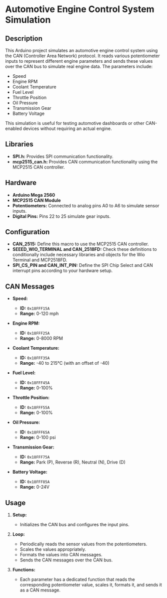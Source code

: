 # Automotive Engine Control System Simulation

## Description

This Arduino project simulates an automotive engine control system using the CAN (Controller Area Network) protocol. It reads various potentiometer inputs to represent different engine parameters and sends these values over the CAN bus to simulate real engine data. The parameters include:

- Speed
- Engine RPM
- Coolant Temperature
- Fuel Level
- Throttle Position
- Oil Pressure
- Transmission Gear
- Battery Voltage

This simulation is useful for testing automotive dashboards or other CAN-enabled devices without requiring an actual engine.

## Libraries

- **SPI.h:** Provides SPI communication functionality.
- **mcp2515_can.h:** Provides CAN communication functionality using the MCP2515 CAN controller.

## Hardware

- **Arduino Mega 2560**
- **MCP2515 CAN Module**
- **Potentiometers:** Connected to analog pins A0 to A6 to simulate sensor inputs.
- **Digital Pins:** Pins 22 to 25 simulate gear inputs.

## Configuration

- **CAN_2515:** Define this macro to use the MCP2515 CAN controller.
- **SEEED_WIO_TERMINAL and CAN_2518FD:** Check these definitions to conditionally include necessary libraries and objects for the Wio Terminal and MCP2518FD.
- **SPI_CS_PIN and CAN_INT_PIN:** Define the SPI Chip Select and CAN interrupt pins according to your hardware setup.

## CAN Messages

- **Speed:** 
  - **ID:** `0x18FFF15A`
  - **Range:** 0-120 mph

- **Engine RPM:** 
  - **ID:** `0x18FFF25A`
  - **Range:** 0-8000 RPM

- **Coolant Temperature:** 
  - **ID:** `0x18FFF35A`
  - **Range:** -40 to 215°C (with an offset of -40)

- **Fuel Level:** 
  - **ID:** `0x18FFF45A`
  - **Range:** 0-100%

- **Throttle Position:** 
  - **ID:** `0x18FFF55A`
  - **Range:** 0-100%

- **Oil Pressure:** 
  - **ID:** `0x18FFF65A`
  - **Range:** 0-100 psi

- **Transmission Gear:** 
  - **ID:** `0x18FFF75A`
  - **Range:** Park (P), Reverse (R), Neutral (N), Drive (D)

- **Battery Voltage:** 
  - **ID:** `0x18FFF85A`
  - **Range:** 0-24V

## Usage

1. **Setup:**
   - Initializes the CAN bus and configures the input pins.

2. **Loop:**
   - Periodically reads the sensor values from the potentiometers.
   - Scales the values appropriately.
   - Formats the values into CAN messages.
   - Sends the CAN messages over the CAN bus.

3. **Functions:**
   - Each parameter has a dedicated function that reads the corresponding potentiometer value, scales it, formats it, and sends it as a CAN message.
